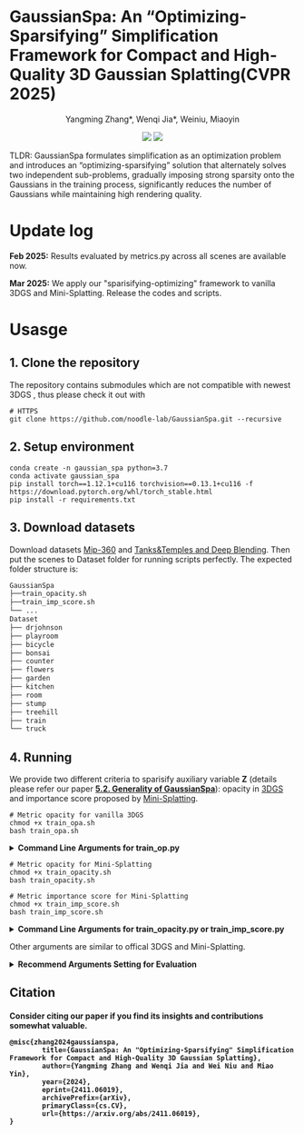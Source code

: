 # GaussianSpa: An “Optimizing-Sparsifying” Simplification Framework for Compact and High-Quality 3D Gaussian Splatting(CVPR 2025)
<p align="center">
Yangming Zhang*, Wenqi Jia*, Weiniu, Miaoyin
</p>
<p align="center">
<a href="https://noodle-lab.github.io/gaussianspa"><img src="https://img.shields.io/badge/Project-Page-048C3D"></a>
<a href="https://arxiv.org/pdf/2411.06019"><img src="https://img.shields.io/badge/Arxiv-Page-FF0000"></a>
</p>
TLDR: GaussianSpa formulates simplification as an optimization problem and introduces an “optimizing-sparsifying” solution that alternately solves two independent sub-problems, gradually imposing strong sparsity onto the Gaussians in the training process, significantly reduces the number of Gaussians while maintaining high rendering quality.

# Update log
**Feb 2025:** Results evaluated by metrics.py across all scenes are available now.

**Mar 2025:** We apply our "sparisifying-optimizing" framework to vanilla 3DGS and Mini-Splatting. Release the codes and scripts.

# Usasge
## 1. Clone the repository
The repository contains submodules which are not compatible with newest 3DGS , thus please check it out with 
```shell
# HTTPS
git clone https://github.com/noodle-lab/GaussianSpa.git --recursive
```
## 2. Setup environment
```shell
conda create -n gaussian_spa python=3.7
conda activate gaussian_spa
pip install torch==1.12.1+cu116 torchvision==0.13.1+cu116 -f https://download.pytorch.org/whl/torch_stable.html
pip install -r requirements.txt
```
## 3. Download datasets
Download datasets [Mip-360](https://jonbarron.info/mipnerf360/) and [Tanks&Temples and Deep Blending](https://repo-sam.inria.fr/fungraph/3d-gaussian-splatting/datasets/input/tandt_db.zip). Then put the scenes to Dataset folder for running scripts perfectly. The expected folder structure is:

```txt
GaussianSpa
├──train_opacity.sh
├──train_imp_score.sh
└── ...
Dataset
├── drjohnson
├── playroom
├── bicycle
├── bonsai
├── counter
├── flowers
├── garden
├── kitchen
├── room
├── stump
├── treehill
├── train
└── truck

```
## 4. Running
We provide two different criteria to sparisify auxiliary variable **Z** (details please refer our paper [**5.2. Generality of GaussianSpa**](https://arxiv.org/pdf/2411.06019)): opacity in [3DGS](https://github.com/graphdeco-inria/gaussian-splatting?tab=readme-ov-file) and importance score proposed by [Mini-Splatting](https://github.com/fatPeter/mini-splatting). 
```shell
# Metric opacity for vanilla 3DGS
chmod +x train_opa.sh
bash train_opa.sh
```
<details>
<summary><span style="font-weight: bold;">Command Line Arguments for train_op.py</span></summary>

#### --optimizing_spa
Flag to enable optimizing and spasifying
#### --prune_ratio2
Ratios for spasifying/pruning points at the sparisifying stop iteration.
#### --optimizing_spa_interval
Interval to perform the “sparsifying” step every fixed number of iterations
</details>

```shell
# Metric opacity for Mini-Splatting
chmod +x train_opacity.sh
bash train_opacity.sh

# Metric importance score for Mini-Splatting
chmod +x train_imp_score.sh
bash train_imp_score.sh
```
<details>
<summary><span style="font-weight: bold;">Command Line Arguments for train_opacity.py or train_imp_score.py</span></summary>

#### --optimizing_spa
Flag to enable optimizing and spasifying
#### --prune_ratio1
Ratios for pruning points at the simplifying iteration1.
#### --prune_ratio2
Ratios for spasifying/pruning points at the sparisifying stop iteration.
#### --optimizing_spa_interval
Interval to perform the “sparsifying” step every fixed number of iterations
</details>

Other arguments are similar to offical 3DGS and Mini-Splatting.

<details>
 <summary><span style="font-weight: bold;">Recommend Arguments Setting for Evaluation</span></summary>
 
 |   Scenes  |   Method  | Pruning_ratio1 | Pruning_ratio2 |
 |:---------:|:---------:|:--------------:|:--------------:|
 | drjohnson | imp_score |       75       |       50       |
 |  playroom |  opacity  |       50       |       77       |
 |  bicycle  | imp_score |       50       |       72       |
 |   bonsai  | imp_score |       50       |       80       |
 |  counter  |  opacity  |       60       |       50       |
 |  flowers  |  opacity  |       50       |       70       |
 |   garden  | imp_score |       60       |       50       |
 |  kitchen  |  opacity  |       40       |       80       |
 |    room   |  opacity  |       50       |       80       |
 |   stump   | imp_score |       65       |       70       |
 |  treehill |  opacity  |       40       |       75       |
 |   train   |  opacity  |       50       |       80       |
 |   trunk   |  opacity  |       62       |       80       |
 
 </details>

<section class="section" id="BibTeX">
  <div class="container is-max-desktop content">
    <h1 class="title">Citation</h1>
    <h4>Consider citing our paper if you find its insights and contributions somewhat valuable.</p>
    <pre><code>@misc{zhang2024gaussianspa,
        title={GaussianSpa: An "Optimizing-Sparsifying" Simplification Framework for Compact and High-Quality 3D Gaussian Splatting}, 
        author={Yangming Zhang and Wenqi Jia and Wei Niu and Miao Yin},
        year={2024},
        eprint={2411.06019},
        archivePrefix={arXiv},
        primaryClass={cs.CV},
        url={https://arxiv.org/abs/2411.06019}, 
}</code></pre>
  </div>
</section>
